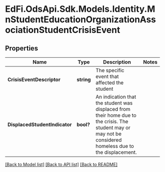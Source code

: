 # EdFi.OdsApi.Sdk.Models.Identity.MnStudentEducationOrganizationAssociationStudentCrisisEvent
## Properties

Name | Type | Description | Notes
------------ | ------------- | ------------- | -------------
**CrisisEventDescriptor** | **string** | The specific event that affected the student | 
**DisplacedStudentIndicator** | **bool?** | An indication that the student was displaced from their home due to the crisis. The student may or may not be considered homeless due to the displacement. | 

[[Back to Model list]](../README.md#documentation-for-models) [[Back to API list]](../README.md#documentation-for-api-endpoints) [[Back to README]](../README.md)

